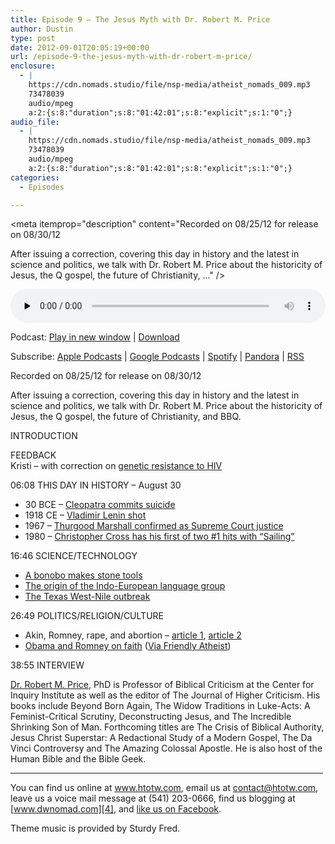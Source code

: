 ```yaml
---
title: Episode 9 – The Jesus Myth with Dr. Robert M. Price
author: Dustin
type: post
date: 2012-09-01T20:05:19+00:00
url: /episode-9-the-jesus-myth-with-dr-robert-m-price/
enclosure:
  - |
    https://cdn.nomads.studio/file/nsp-media/atheist_nomads_009.mp3
    73478039
    audio/mpeg
    a:2:{s:8:"duration";s:8:"01:42:01";s:8:"explicit";s:1:"0";}
audio_file:
  - |
    https://cdn.nomads.studio/file/nsp-media/atheist_nomads_009.mp3
    73478039
    audio/mpeg
    a:2:{s:8:"duration";s:8:"01:42:01";s:8:"explicit";s:1:"0";}
categories:
  - Episodes

---
```

<div itemscope itemtype="http://schema.org/AudioObject">
  <meta itemprop="name" content="Episode 9 – The Jesus Myth with Dr. Robert M. Price" />
  
  <meta itemprop="uploadDate" content="2012-09-01T14:05:19-06:00" />
  
  <meta itemprop="encodingFormat" content="audio/mpeg" />
  
  <meta itemprop="duration" content="PT1H42M01S" />
  
  <meta itemprop="description" content="Recorded on 08/25/12 for release on 08/30/12

After issuing a correction, covering this day in history and the latest in science and politics, we talk with Dr. Robert M. Price about the historicity of Jesus, the Q gospel, the future of Christianity, ..." />
  
  <meta itemprop="contentUrl" content="https://dts.podtrac.com/redirect.mp3/cdn.nomads.studio/file/nsp-media/atheist_nomads_009.mp3" />
  
  <meta itemprop="contentSize" content="70.1" />
  </p> 
  
  <div class="powerpress_player" id="powerpress_player_8264">
    <audio class="wp-audio-shortcode" id="audio-5229-8" preload="none" style="width: 100%;" controls="controls"><source type="audio/mpeg" src="https://dts.podtrac.com/redirect.mp3/cdn.nomads.studio/file/nsp-media/atheist_nomads_009.mp3?_=8" /><a href="https://dts.podtrac.com/redirect.mp3/cdn.nomads.studio/file/nsp-media/atheist_nomads_009.mp3">https://dts.podtrac.com/redirect.mp3/cdn.nomads.studio/file/nsp-media/atheist_nomads_009.mp3</a></audio>
  </div>
</div>

<p class="powerpress_links powerpress_links_mp3">
  Podcast: <a href="https://dts.podtrac.com/redirect.mp3/cdn.nomads.studio/file/nsp-media/atheist_nomads_009.mp3" class="powerpress_link_pinw" target="_blank" title="Play in new window" onclick="return powerpress_pinw('https://htotw.com/?powerpress_pinw=5229-podcast');" rel="nofollow">Play in new window</a> | <a href="https://dts.podtrac.com/redirect.mp3/cdn.nomads.studio/file/nsp-media/atheist_nomads_009.mp3" class="powerpress_link_d" title="Download" rel="nofollow" download="atheist_nomads_009.mp3">Download</a>
</p>

<p class="powerpress_links powerpress_subscribe_links">
  Subscribe: <a href="https://podcasts.apple.com/us/podcast/humanists-take-on-the-world/id530050098?mt=2&ls=1" class="powerpress_link_subscribe powerpress_link_subscribe_itunes" target="_blank" title="Subscribe on Apple Podcasts" rel="nofollow">Apple Podcasts</a> | <a href="https://www.google.com/podcasts?feed=aHR0cDovL2F0aGVpc3Rub21hZHMubGlic3luLmNvbS9yc3M%3D" class="powerpress_link_subscribe powerpress_link_subscribe_googleplay" target="_blank" title="Subscribe on Google Podcasts" rel="nofollow">Google Podcasts</a> | <a href="https://open.spotify.com/show/3LzK2xZGike6Tc1GEMtMbr?si=LieN9SNuTpq96smuaUsH8A" class="powerpress_link_subscribe powerpress_link_subscribe_spotify" target="_blank" title="Subscribe on Spotify" rel="nofollow">Spotify</a> | <a href="https://www.pandora.com/podcast/atheist-nomads/PC:10122?corr=62071012&part=ug" class="powerpress_link_subscribe powerpress_link_subscribe_pandora" target="_blank" title="Subscribe on Pandora" rel="nofollow">Pandora</a> | <a href="https://htotw.com/feed/podcast/" class="powerpress_link_subscribe powerpress_link_subscribe_rss" target="_blank" title="Subscribe via RSS" rel="nofollow">RSS</a>
</p>

Recorded on 08/25/12 for release on 08/30/12

After issuing a correction, covering this day in history and the latest in science and politics, we talk with Dr. Robert M. Price about the historicity of Jesus, the Q gospel, the future of Christianity, and BBQ.

INTRODUCTION

FEEDBACK  
Kristi &#8211; with correction on [genetic resistance to HIV][1] 

06:08 THIS DAY IN HISTORY &#8211; August 30

  * 30 BCE &#8211; <a href="http://www.history.com/this-day-in-history/cleopatra-commits-suicide" target="_blank" rel="noopener">Cleopatra commits suicide</a>
  * 1918 CE &#8211; <a href="http://www.history.com/this-day-in-history/vladimir-lenin-shot" target="_blank" rel="noopener">Vladimir Lenin shot</a>
  * 1967 &#8211; <a href="http://www.history.com/this-day-in-history/thurgood-marshall-confirmed-as-supreme-court-justice" target="_blank" rel="noopener">Thurgood Marshall confirmed as Supreme Court justice</a>
  * 1980 &#8211; [Christopher Cross has his first of two #1 hits with &#8220;Sailing&#8221;][2]

16:46 SCIENCE/TECHNOLOGY

  * <a href="http://www.slashgear.com/genius-bonobo-chimp-creates-stone-tools-like-early-hominids-23243693/" target="_blank" rel="noopener">A bonobo makes stone tools</a>
  * <a href="http://www.washingtonpost.com/national/health-science/researchers-identify-present-day-turkey-as-origin-of-indo-european-languages/2012/08/23/6133c564-ed3e-11e1-b09d-07d971dee30a_story.html" target="_blank" rel="noopener">The origin of the Indo-European language group</a>
  * <a href="http://www.google.com/hostednews/ap/article/ALeqM5ge4rYE7FwEYysFdKOxCCR9nfU4CQ?docId=9e34a0ff691f400dac40c1b3d1cb6efe" target="_blank" rel="noopener">The Texas West-Nile outbreak</a>

26:49 POLITICS/RELIGION/CULTURE

  * Akin, Romney, rape, and abortion &#8211; <a href="http://content.usatoday.com/communities/onpolitics/post/2012/08/todd-akin-rape-mitt-romney-paul-ryan-/1#.UDkYdqMxNnQ" target="_blank" rel="noopener">article 1</a>, <a href="http://www.newsday.com/news/nation/mitt-romney-paul-ryan-disagree-with-akin-s-rape-statement-campaign-says-1.3914350" target="_blank" rel="noopener">article 2</a>
  * <a href="https://www.pursuant7.com/wnc/interview/download.php" target="_blank" rel="noopener">Obama and Romney on faith</a> (<a href="http://www.patheos.com/blogs/friendlyatheist/2012/08/22/obama-and-romney-get-warm-and-fuzzy-over-faith/" target="_blank" rel="noopener">Via Friendly Atheist</a>)

38:55 INTERVIEW

[Dr. Robert M. Price][3], PhD is Professor of Biblical Criticism at the Center for Inquiry Institute as well as the editor of The Journal of Higher Criticism. His books include Beyond Born Again, The Widow Traditions in Luke-Acts: A Feminist-Critical Scrutiny, Deconstructing Jesus, and The Incredible Shrinking Son of Man. Forthcoming titles are The Crisis of Biblical Authority, Jesus Christ Superstar: A Redactional Study of a Modern Gospel, The Da Vinci Controversy and The Amazing Colossal Apostle. He is also host of the Human Bible and the Bible Geek.

<hr width="500" />

You can find us online at www.htotw.com, email us at <contact@htotw.com>, leave us a voice mail message at (541) 203-0666, find us blogging at [www.dwnomad.com][4], and <a href="https://htotw.com/facebook" target="_blank" rel="noopener">like us on Facebook</a>.

Theme music is provided by Sturdy Fred.

 [1]: http://www.wired.com/medtech/health/news/2005/01/66198?currentPage=all
 [2]: http://www.history.com/this-day-in-history/christopher-cross-has-his-first-of-two-1-hits-with-quotsailingquot
 [3]: http://www.robertmprice.mindvendor.com/
 [4]: http://www.dwnomad.com